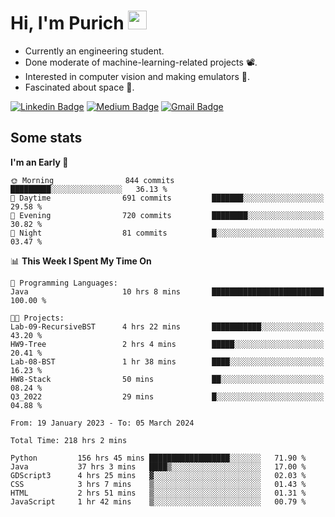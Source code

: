 <h1 align="left">Hi, I'm Purich
<img src="https://media.giphy.com/media/hvRJCLFzcasrR4ia7z/giphy.gif" width="30px"/></h1>

* Currently an engineering student.
* Done moderate of machine-learning-related projects :film_projector:.
* Interested in computer vision and making emulators :space_invader:.
* Fascinated about space :milky_way:.

[![Linkedin Badge](https://img.shields.io/badge/-Purich-blue?style=flat-square&logo=Linkedin&logoColor=white&link=https://www.linkedin.com/in/purich-siritip-16b3b3255/)](https://www.linkedin.com/in/purich-siritip-16b3b3255) [![Medium Badge](https://img.shields.io/badge/-@purich-gray?style=flat-square&labelColor=000000&logo=Medium&link=https://medium.com/@phuritsiritip)](https://medium.com/@phuritsiritip)
[![Gmail Badge](https://img.shields.io/badge/-mark.phurit@gmail.com-c14438?style=flat-square&logo=Gmail&logoColor=white&link=mailto:mark.phurit@gmail.com)](mailto:mark.phurit@gmail.com)

## Some stats

  
  <!--START_SECTION:waka-->
**I'm an Early 🐤** 

```text
🌞 Morning                844 commits         █████████░░░░░░░░░░░░░░░░   36.13 % 
🌆 Daytime                691 commits         ███████░░░░░░░░░░░░░░░░░░   29.58 % 
🌃 Evening                720 commits         ████████░░░░░░░░░░░░░░░░░   30.82 % 
🌙 Night                  81 commits          █░░░░░░░░░░░░░░░░░░░░░░░░   03.47 % 
```


📊 **This Week I Spent My Time On** 

```text
💬 Programming Languages: 
Java                     10 hrs 8 mins       █████████████████████████   100.00 % 

🐱‍💻 Projects: 
Lab-09-RecursiveBST      4 hrs 22 mins       ███████████░░░░░░░░░░░░░░   43.20 % 
HW9-Tree                 2 hrs 4 mins        █████░░░░░░░░░░░░░░░░░░░░   20.41 % 
Lab-08-BST               1 hr 38 mins        ████░░░░░░░░░░░░░░░░░░░░░   16.23 % 
HW8-Stack                50 mins             ██░░░░░░░░░░░░░░░░░░░░░░░   08.24 % 
Q3_2022                  29 mins             █░░░░░░░░░░░░░░░░░░░░░░░░   04.88 % 
```


<!--END_SECTION:waka-->

  <!--START_SECTION:waka-simple-->

```text
From: 19 January 2023 - To: 05 March 2024

Total Time: 218 hrs 2 mins

Python         156 hrs 45 mins ██████████████████░░░░░░░   71.90 %
Java           37 hrs 3 mins   ████▒░░░░░░░░░░░░░░░░░░░░   17.00 %
GDScript3      4 hrs 25 mins   ▓░░░░░░░░░░░░░░░░░░░░░░░░   02.03 %
CSS            3 hrs 7 mins    ▒░░░░░░░░░░░░░░░░░░░░░░░░   01.43 %
HTML           2 hrs 51 mins   ▒░░░░░░░░░░░░░░░░░░░░░░░░   01.31 %
JavaScript     1 hr 42 mins    ▒░░░░░░░░░░░░░░░░░░░░░░░░   00.79 %
```

<!--END_SECTION:waka-simple-->

  <!--![Anurag's GitHub stats](https://github-readme-stats.vercel.app/api?username=vikimark&show_icons=true&theme=gruvbox_light)-->
  
<!--
**vikimark/vikimark** is a ✨ _special_ ✨ repository because its `README.md` (this file) appears on your GitHub profile.

Here are some ideas to get you started:

- 🔭 I’m currently working on ...
- 🌱 I’m currently learning ...
- 👯 I’m looking to collaborate on ...
- 🤔 I’m looking for help with ...
- 💬 Ask me about ...
- 📫 How to reach me: ...
- 😄 Pronouns: ...
- ⚡ Fun fact: ...
-->
